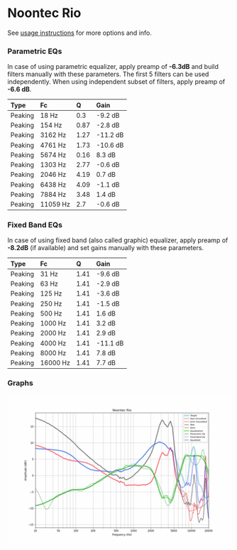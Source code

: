 # Noontec Rio
See [usage instructions](https://github.com/jaakkopasanen/AutoEq#usage) for more options and info.

### Parametric EQs
In case of using parametric equalizer, apply preamp of **-6.3dB** and build filters manually
with these parameters. The first 5 filters can be used independently.
When using independent subset of filters, apply preamp of **-6.6 dB**.

| Type    | Fc       |    Q | Gain     |
|:--------|:---------|:-----|:---------|
| Peaking | 18 Hz    | 0.3  | -9.2 dB  |
| Peaking | 154 Hz   | 0.87 | -2.8 dB  |
| Peaking | 3162 Hz  | 1.27 | -11.2 dB |
| Peaking | 4761 Hz  | 1.73 | -10.6 dB |
| Peaking | 5674 Hz  | 0.16 | 8.3 dB   |
| Peaking | 1303 Hz  | 2.77 | -0.6 dB  |
| Peaking | 2046 Hz  | 4.19 | 0.7 dB   |
| Peaking | 6438 Hz  | 4.09 | -1.1 dB  |
| Peaking | 7884 Hz  | 3.48 | 1.4 dB   |
| Peaking | 11059 Hz | 2.7  | -0.6 dB  |

### Fixed Band EQs
In case of using fixed band (also called graphic) equalizer, apply preamp of **-8.2dB**
(if available) and set gains manually with these parameters.

| Type    | Fc       |    Q | Gain     |
|:--------|:---------|:-----|:---------|
| Peaking | 31 Hz    | 1.41 | -9.6 dB  |
| Peaking | 63 Hz    | 1.41 | -2.9 dB  |
| Peaking | 125 Hz   | 1.41 | -3.6 dB  |
| Peaking | 250 Hz   | 1.41 | -1.5 dB  |
| Peaking | 500 Hz   | 1.41 | 1.6 dB   |
| Peaking | 1000 Hz  | 1.41 | 3.2 dB   |
| Peaking | 2000 Hz  | 1.41 | 2.9 dB   |
| Peaking | 4000 Hz  | 1.41 | -11.1 dB |
| Peaking | 8000 Hz  | 1.41 | 7.8 dB   |
| Peaking | 16000 Hz | 1.41 | 7.7 dB   |

### Graphs
![](./Noontec%20Rio.png)